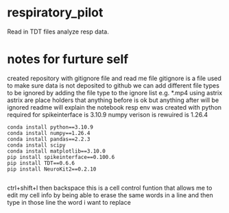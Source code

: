 # respiratory_pilot
Read in TDT files analyze resp data. 
# notes for furture self
created repository with gitignore file and read me file 
gitignore is a file used to make sure data is not deposited to github we can add different file types to be ignored by adding the file type to the ignore list e.g. *.mp4 using astrix 
astrix are place holders that anything before is ok but anything after will be ignored
readme will explain the notebook 
resp env was created with 
python required for spikeinterface is 3.10.9
numpy verison is rewuired is 1.26.4
```
conda install python==3.10.9
conda install numpy==1.26.4
conda install pandas==2.2.3
conda install scipy
conda install matplotlib==3.10.0
pip install spikeinterface==0.100.6
pip install TDT==0.6.6
pip install NeuroKit2==0.2.10


```
ctrl+shift+l then backspace this is a cell control funtion that allows me to edit my cell info by being able to erase the same words in a line and then type in those line the word i want to replace 
